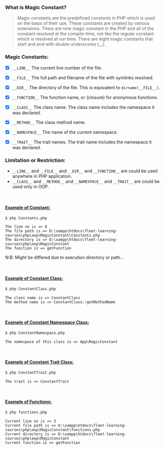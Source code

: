 ### What is Magic Constant?
> Magic constants are the predefined constants in PHP which is used on the basis of their use. These constants are created by various extensions. There are nine magic constant in the PHP and all of the constant resolved at the compile-time, not like the regular constant which is resolved at run time. There are eight magic constants that start and end with double underscores (__).


### Magic Constants:
- [x] ``` __LINE__ ``` The current line number of the file.
- [x] ``` __FILE__ ``` The full path and filename of the file with symlinks resolved.
- [x] ``` __DIR__ ``` The directory of the file. This is equivalent to ```dirname(__FILE__)```.
- [x] ``` __FUNCTION__ ``` The function name, or {closure} for anonymous functions.
- [x] ``` __CLASS__ ``` The class name. The class name includes the namespace it was declared.
- [x] ``` __METHOD__ ``` The class method name.
- [x] ``` __NAMESPACE__ ``` The name of the current namespace.
- [x] ``` __TRAIT__ ``` The trait names. The trait name includes the namespace it was declared.


### Limitation or Restriction:
* ```__LINE__``` and ```__FILE__``` and ```__DIR__``` and ```__FUNCTION__``` are could be used anywhere in PHP application.
* ```__CLASS__```  and ```__METHOD__``` and ```__NAMESPACE__``` and ```__TRAIT__``` are could be used only in OOP.

<br>

#### [Example of Constant:](Constants.php)
```bash 
$ php Constants.php
```

```text 
The line no is => 8
The file path is => D:\xampp\htdocs\fleet-learning-courses\php\oop\MagicConstant\Constants.php
The directory is => D:\xampp\htdocs\fleet-learning-courses\php\oop\MagicConstant
The function is => getFunction
```
N:B: Might be differed due to execution directory or path...

<br>

#### [Example of Constant Class:](ConstantClass.php)
```bash 
$ php ConstantClass.php
```

```text 
The class name is => ConstantClass
The method name is => ConstantClass::getMethodName
```

<br>

#### [Example of Constant Namespace Class:](ConstantNamespace.php)
```bash 
$ php ConstantNamespace.php
```
```text
The namespace of this class is => App\MagicConstant
```
<br>

#### [Example of Constant Trait Class:](ConstantTrait.php)
```bash 
$ php ConstantTrait.php
```

```text
The trait is => ConstantTrait
```
<br>

#### [Example of Functions:](functions.php)
```bash 
$ php functions.php
```

```text
Current line no is => 3
Current file path is => D:\xampp\htdocs\fleet-learning-courses\php\oop\MagicConstant\functions.php
Current directory is => D:\xampp\htdocs\fleet-learning-courses\php\oop\MagicConstant
Current function is => getFunction
```
